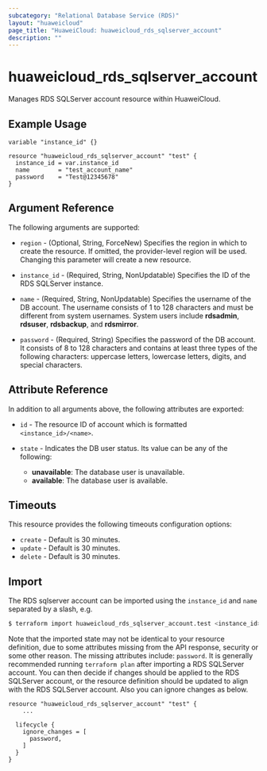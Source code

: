 ```yaml
---
subcategory: "Relational Database Service (RDS)"
layout: "huaweicloud"
page_title: "HuaweiCloud: huaweicloud_rds_sqlserver_account"
description: ""
---
```


# huaweicloud_rds_sqlserver_account

Manages RDS SQLServer account resource within HuaweiCloud.

## Example Usage

```hcl
variable "instance_id" {}

resource "huaweicloud_rds_sqlserver_account" "test" {
  instance_id = var.instance_id
  name        = "test_account_name"
  password    = "Test@12345678"
}
```

## Argument Reference

The following arguments are supported:

* `region` - (Optional, String, ForceNew) Specifies the region in which to create the resource.
  If omitted, the provider-level region will be used. Changing this parameter will create a new resource.

* `instance_id` - (Required, String, NonUpdatable) Specifies the ID of the RDS SQLServer instance.

* `name` - (Required, String, NonUpdatable) Specifies the username of the DB account. The username consists of 1 to 128
  characters and must be different from system usernames. System users include **rdsadmin**, **rdsuser**, **rdsbackup**,
  and **rdsmirror**.

* `password` - (Required, String) Specifies the password of the DB account. It consists of 8 to 128 characters and
  contains at least three types of the following characters: uppercase letters, lowercase letters, digits, and special
  characters.

## Attribute Reference

In addition to all arguments above, the following attributes are exported:

* `id` - The resource ID of account which is formatted `<instance_id>/<name>`.

* `state` - Indicates the DB user status. Its value can be any of the following:
  + **unavailable**: The database user is unavailable.
  + **available**: The database user is available.

## Timeouts

This resource provides the following timeouts configuration options:

* `create` - Default is 30 minutes.
* `update` - Default is 30 minutes.
* `delete` - Default is 30 minutes.

## Import

The RDS sqlserver account can be imported using the `instance_id` and `name` separated by a slash, e.g.

```bash
$ terraform import huaweicloud_rds_sqlserver_account.test <instance_id>/<name>
```

Note that the imported state may not be identical to your resource definition, due to some attributes missing from the
API response, security or some other reason. The missing attributes include: `password`. It is generally recommended
running `terraform plan` after importing a RDS SQLServer account. You can then decide if changes should be applied to
the RDS SQLServer account, or the resource definition should be updated to align with the RDS SQLServer account. Also
you can ignore changes as below.

```hcl
resource "huaweicloud_rds_sqlserver_account" "test" {
    ...

  lifecycle {
    ignore_changes = [
      password,
    ]
  }
}
```
